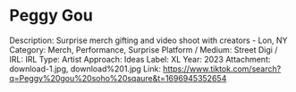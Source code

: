 # Peggy Gou

Description: Surprise merch gifting and video shoot with creators - Lon, NY
Category: Merch, Performance, Surprise
Platform / Medium: Street
Digi / IRL: IRL
Type: Artist
Approach: Ideas
Label: XL
Year: 2023
Attachment: download-1.jpg, download%201.jpg
Link: https://www.tiktok.com/search?q=Peggy%20gou%20soho%20sqaure&t=1696945352654